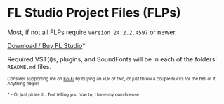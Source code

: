 # FL Studio Project Files (FLPs)

Most, if not all FLPs require `Version 24.2.2.4597` or newer.

[Download / Buy FL Studio](https://www.image-line.com/fl-studio-download)*

Required VST(i)s, plugins, and SoundFonts will be in each of the folders' `README.md` files.

<sup><sub>Consider supporting me on [Ko-Fi](https://ko-fi.com/hzdelta) by buying an FLP or two, or just throw a couple bucks for the hell of it. Anything helps!</sub></sup>

<sup><sub>\* - Or just pirate it... Not telling you how to, I have my own license.</sub></sup>